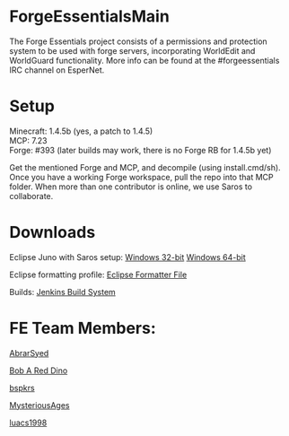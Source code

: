 ForgeEssentialsMain
===================
The Forge Essentials project consists of a permissions and protection system to be used with forge servers, incorporating WorldEdit and WorldGuard functionality. More info can be found at the #forgeessentials IRC channel on EsperNet.

Setup
=====
Minecraft: 1.4.5b (yes, a patch to 1.4.5)  
MCP: 7.23  
Forge: #393 (later builds may work, there is no Forge RB for 1.4.5b yet)

Get the mentioned Forge and MCP, and decompile (using install.cmd/sh). Once you have a working Forge workspace, pull the repo into that MCP folder.
When more than one contributor is online, we use Saros to collaborate.

Downloads
=========
Eclipse Juno with Saros setup: <a href="https://dl.dropbox.com/u/20748481/eclipse-juno.7z">Windows 32-bit</a>  <a href="https://dl.dropbox.com/u/31042110/Eclipse.7z">Windows 64-bit</a>  

Eclipse formatting profile: <a href="https://dl.dropbox.com/u/31042110/AbrarEclipseFormatter.xml">Eclipse Formatter File</a>

Builds: <a href="http://files.minecraftforge.net/ForgeEssentials/">Jenkins Build System</a>

FE Team Members:
================
<a href="https://github.com/AbrarSyed">AbrarSyed</a>  

<a href="https://github.com/Bob-A-Red-Dino">Bob A Red Dino</a>  

<a href="https://github.com/bspkrs">bspkrs</a>

<a href="https://github.com/MysteriousAges">MysteriousAges</a>

<a href="https://github.com/luacs1998">luacs1998</a>